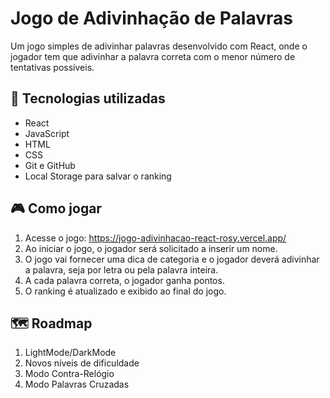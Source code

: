 # Jogo de Adivinhação de Palavras

Um jogo simples de adivinhar palavras desenvolvido com React, onde o jogador tem que adivinhar a palavra correta com o menor número de tentativas possíveis.

## 🚀 Tecnologias utilizadas

- React
- JavaScript
- HTML
- CSS
- Git e GitHub
- Local Storage para salvar o ranking

## 🎮 Como jogar

1. Acesse o jogo: https://jogo-adivinhacao-react-rosy.vercel.app/
2. Ao iniciar o jogo, o jogador será solicitado a inserir um nome.
3. O jogo vai fornecer uma dica de categoria e o jogador deverá adivinhar a palavra, seja por letra ou pela palavra inteira.
4. A cada palavra correta, o jogador ganha pontos.
5. O ranking é atualizado e exibido ao final do jogo.

## 🗺️ Roadmap 

1. LightMode/DarkMode
2. Novos níveis de dificuldade
3. Modo Contra-Relógio
4. Modo Palavras Cruzadas

